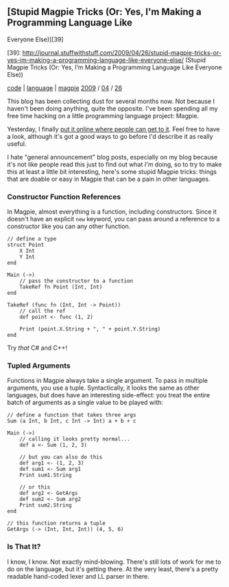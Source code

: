 
## [Stupid Magpie Tricks (Or: Yes, I'm Making a Programming Language Like
Everyone Else)][39]

   [39]: http://journal.stuffwithstuff.com/2009/04/26/stupid-magpie-tricks-or-yes-im-making-a-programming-language-like-everyone-else/ (Stupid Magpie Tricks (Or: Yes, I&#8217;m Making a Programming Language Like Everyone Else))

[code][40] | [language][41] | [magpie][42] [2009][43] / [04][44] / [26][45]

   [40]: http://journal.stuffwithstuff.com/category/code/ (View all posts in code)
   [41]: http://journal.stuffwithstuff.com/category/language/ (View all posts in language)
   [42]: http://journal.stuffwithstuff.com/category/magpie/ (View all posts in magpie)
   [43]: http://journal.stuffwithstuff.com/2009/ (year)
   [44]: http://journal.stuffwithstuff.com/2009/04/ (month)
   [45]: http://journal.stuffwithstuff.com/2009/04/26/

This blog has been collecting dust for several months now. Not because I
haven't been doing anything, quite the opposite. I've been spending all my
free time hacking on a little programming language project: Magpie.

Yesterday, I finally [put it online where people can get to it][46]. Feel free
to have a look, although it's got a good ways to go before I'd describe it as
really useful.

   [46]: http://bitbucket.org/munificent/magpie/

I hate "general announcement" blog posts, especially on my blog because it's
not like people read this just to find out what _I'm_ doing, so to try to make
this at least a little bit interesting, here's some stupid Magpie tricks:
things that are doable or easy in Magpie that can be a pain in other
languages.

### Constructor Function References

In Magpie, almost everything is a function, including constructors. Since it
doesn't have an explicit `new` keyword, you can pass around a reference to a
constructor like you can any other function.



    // define a type
    struct Point
        X Int
        Y Int
    end

    Main (->)
        // pass the constructor to a function
        TakeRef fn Point (Int, Int)
    end

    TakeRef (func fn (Int, Int -> Point))
        // call the ref
        def point <- func (1, 2)

        Print (point.X.String + ", " + point.Y.String)
    end

Try _that_ C# and C++!

### Tupled Arguments

Functions in Magpie always take a single argument. To pass in multiple
arguments, you use a tuple. Syntactically, it looks the same as other
languages, but does have an interesting side-effect: you treat the entire
batch of arguments as a single value to be played with:



    // define a function that takes three args
    Sum (a Int, b Int, c Int -> Int) a + b + c

    Main (->)
        // calling it looks pretty normal...
        def a <- Sum (1, 2, 3)

        // but you can also do this
        def arg1 <- (1, 2, 3)
        def sum1 <- Sum arg1
        Print sum1.String

        // or this
        def arg2 <- GetArgs
        def sum2 <- Sum arg2
        Print sum2.String
    end

    // this function returns a tuple
    GetArgs (-> (Int, Int, Int)) (4, 5, 6)

### Is That It?

I know, I know. Not exactly mind-blowing. There's still lots of work for me to
do on the language, but it's getting there. At the very least, there's a
pretty readable hand-coded lexer and LL parser in there.
